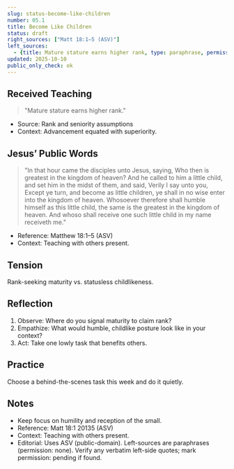 ```yaml
---
slug: status-become-like-children
number: 05.1
title: Become Like Children
status: draft
right_sources: ["Matt 18:1–5 (ASV)"]
left_sources:
  - {title: Mature stature earns higher rank, type: paraphrase, permission: none}
updated: 2025-10-10
public_only_check: ok
---
```


## Received Teaching
> "Mature stature earns higher rank."
- Source: Rank and seniority assumptions
- Context: Advancement equated with superiority.

## Jesus’ Public Words
> "In that hour came the disciples unto Jesus, saying, Who then is greatest in the kingdom of heaven? And he called to him a little child, and set him in the midst of them, and said, Verily I say unto you, Except ye turn, and become as little children, ye shall in no wise enter into the kingdom of heaven. Whosoever therefore shall humble himself as this little child, the same is the greatest in the kingdom of heaven. And whoso shall receive one such little child in my name receiveth me."
- Reference: Matthew 18:1–5 (ASV)
- Context: Teaching with others present.

## Tension
Rank-seeking maturity vs. statusless childlikeness.

## Reflection
1. Observe: Where do you signal maturity to claim rank?
2. Empathize: What would humble, childlike posture look like in your context?
3. Act: Take one lowly task that benefits others.

## Practice
Choose a behind-the-scenes task this week and do it quietly.

## Notes
- Keep focus on humility and reception of the small.
- Reference: Matt 18:1
20135 (ASV)
- Context: Teaching with others present.
- Editorial: Uses ASV (public-domain). Left-sources are paraphrases (permission: none). Verify any verbatim left-side quotes; mark permission: pending if found.